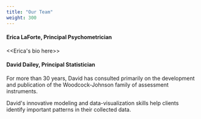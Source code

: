 ```yaml
---
title: "Our Team"
weight: 300
---
```


#### Erica LaForte, Principal Psychometrician

<<Erica's bio here>>

#### David Dailey, Principal Statistician

For more than 30 years, David has consulted primarily on the development and publication of the Woodcock-Johnson family of assessment instruments.

David's innovative modeling and data-visualization skills help clients identify important patterns in their collected data.

